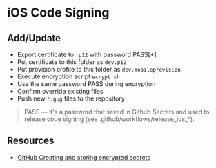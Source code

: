 # iOS Code Signing

## Add/Update

- Export certificate to `.p12` with password PASS[*]
- Put certificate to this folder as `dev.p12`
- Put provision profile to this folder as `dev.mobileprovision`
- Execute encryption script `ecrypt.sh`
- Use the same password PASS during encryption
- Confirm override existing files
- Push new `*.gpg` files to the repository

> PASS — it's a password that saved in Github Secrets and used to release code signing (see .github/workflows/release_ios_*).

## Resources

- [GitHub Creating and storing encrypted secrets](https://docs.github.com/en/actions/configuring-and-managing-workflows/creating-and-storing-encrypted-secrets)
